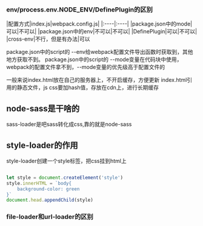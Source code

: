 ### env/process.env.NODE_ENV/DefinePlugin的区别

|配置方式|index.js|webpack.config.js|
|:----|:----|
|package.json中的mode|可以|不可以|
|package.json中的env|不可以|不可以|
|DefinePlugin|可以|不可以|
|cross-env|不行，但是有办法|可以

package.json中的script的 --env给webpack配置文件导出函数时获取到，其他地方获取不到。
package.json中的script的 --mode变量在代码块中使用，webpack的配置文件拿不到，--mode变量的优先级高于配置文件的

一般来说index.html放在自己的服务器上，不开启缓存，方便更新
index.html引用的静态文件，js css要加hash值，存放在cdn上，进行长期缓存

## node-sass是干啥的
sass-loader是吧sass转化成css,靠的就是node-sass

## style-loader的作用
style-loader创建一个style标签，把css挂到html上

```javascript

let style = document.createElement('style')
style.innerHTML = `body{
    background-color: green
}`
document.head.appendChild(style)
```

### file-loader和url-loader的区别


